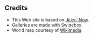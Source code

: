 Credits
-------

* This Web site is based on [Jekyll Now](https://github.com/barryclark/jekyll-now).
* Galleries are made with [Swipebox](https://brutaldesign.github.io/swipebox/).
* World map courtesy of [Wikimedia](https://commons.wikimedia.org/wiki/File:World_map_blank_without_borders.svg).
